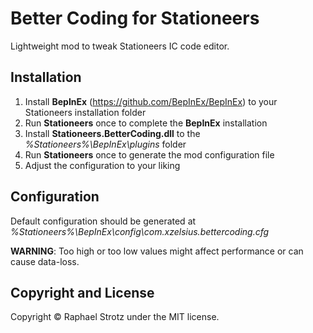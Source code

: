 # Better Coding for Stationeers
Lightweight mod to tweak Stationeers IC code editor.

## Installation
1. Install **BepInEx** (https://github.com/BepInEx/BepInEx) to your Stationeers installation folder
2. Run **Stationeers** once to complete the **BepInEx** installation
3. Install **Stationeers.BetterCoding.dll** to the _%Stationeers%\BepInEx\plugins_ folder
4. Run **Stationeers** once to generate the mod configuration file
5. Adjust the configuration to your liking

## Configuration
Default configuration should be generated at _%Stationeers%\BepInEx\config\com.xzelsius.bettercoding.cfg_

**WARNING**: Too high or too low values might affect performance or can cause data-loss.

## Copyright and License

Copyright © Raphael Strotz under the MIT license.
